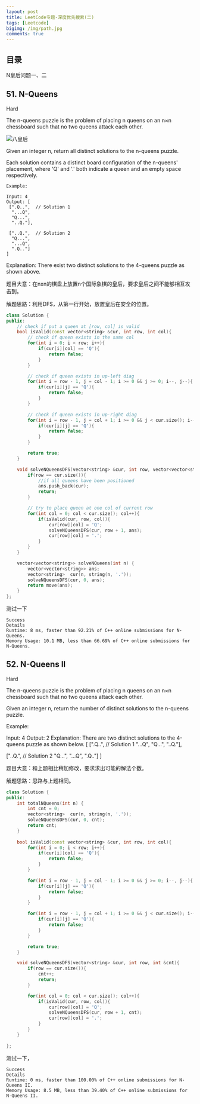 ```yaml
---
layout: post
title: LeetCode专题-深度优先搜索(二)
tags: [Leetcode]
bigimg: /img/path.jpg
comments: true
---
```


## 目录

N皇后问题一、二

## 51. N-Queens

Hard

The n-queens puzzle is the problem of placing n queens on an n×n chessboard such that no two queens attack each other.

![八皇后](https://assets.leetcode.com/uploads/2018/10/12/8-queens.png)

Given an integer n, return all distinct solutions to the n-queens puzzle.

Each solution contains a distinct board configuration of the n-queens' placement, where 'Q' and '.' both indicate a queen and an empty space respectively.

```
Example:

Input: 4
Output: [
 [".Q..",  // Solution 1
  "...Q",
  "Q...",
  "..Q."],

 ["..Q.",  // Solution 2
  "Q...",
  "...Q",
  ".Q.."]
]
```
Explanation: There exist two distinct solutions to the 4-queens puzzle as shown above.

题目大意：在nxn的棋盘上放置n个国际象棋的皇后，要求皇后之间不能够相互攻击到。

解题思路：利用DFS，从第一行开始，放置皇后在安全的位置。

```c++
class Solution {
public:
    // check if put a queen at [row, col] is valid
    bool isValid(const vector<string> &cur, int row, int col){
        // check if queen exists in the same col
        for(int i = 0; i < row; i++){
            if(cur[i][col] == 'Q'){
                return false;
            }
        }

        // check if queen exists in up-left diag
        for(int i = row - 1, j = col - 1; i >= 0 && j >= 0; i--, j--){
            if(cur[i][j] == 'Q'){
                return false;
            }
        }

        // check if queen exists in up-right diag
        for(int i = row - 1, j = col + 1; i >= 0 && j < cur.size(); i--, j++){
            if(cur[i][j] == 'Q'){
                return false;
            }
        }

        return true;
    }

    void solveNQueensDFS(vector<string> &cur, int row, vector<vector<string>> &ans){
        if(row == cur.size()){
            //if all queens have been positioned
            ans.push_back(cur);
            return;
        }

        // try to place queen at one col of current row
        for(int col = 0; col < cur.size(); col++){
            if(isValid(cur, row, col)){
                cur[row][col] = 'Q';
                solveNQueensDFS(cur, row + 1, ans);
                cur[row][col] = '.';
            }
        }
    }

    vector<vector<string>> solveNQueens(int n) {
        vector<vector<string>> ans;
        vector<string>  cur(n, string(n, '.'));
        solveNQueensDFS(cur, 0, ans);
        return move(ans);
    }
};
```
测试一下
```
Success
Details
Runtime: 8 ms, faster than 92.21% of C++ online submissions for N-Queens.
Memory Usage: 10.1 MB, less than 66.69% of C++ online submissions for N-Queens.
```

## 52. N-Queens II

Hard

The n-queens puzzle is the problem of placing n queens on an n×n chessboard such that no two queens attack each other.

Given an integer n, return the number of distinct solutions to the n-queens puzzle.

Example:

Input: 4
Output: 2
Explanation: There are two distinct solutions to the 4-queens puzzle as shown below.
[
 [".Q..",  // Solution 1
  "...Q",
  "Q...",
  "..Q."],

 ["..Q.",  // Solution 2
  "Q...",
  "...Q",
  ".Q.."]
]

题目大意：和上题相比稍加修改，要求求出可能的解法个数。

解题思路：思路与上题相同。

```c++
class Solution {
public:
    int totalNQueens(int n) {
        int cnt = 0;
        vector<string>  cur(n, string(n, '.'));
        solveNQueensDFS(cur, 0, cnt);
        return cnt;        
    }
    
    bool isValid(const vector<string> &cur, int row, int col){
        for(int i = 0; i < row; i++){
            if(cur[i][col] == 'Q'){
                return false;
            }
        }

        for(int i = row - 1, j = col - 1; i >= 0 && j >= 0; i--, j--){
            if(cur[i][j] == 'Q'){
                return false;
            }
        }

        for(int i = row - 1, j = col + 1; i >= 0 && j < cur.size(); i--, j++){
            if(cur[i][j] == 'Q'){
                return false;
            }
        }

        return true;
    }

    void solveNQueensDFS(vector<string> &cur, int row, int &cnt){
        if(row == cur.size()){
            cnt++;
            return;
        }

        for(int col = 0; col < cur.size(); col++){
            if(isValid(cur, row, col)){
                cur[row][col] = 'Q';
                solveNQueensDFS(cur, row + 1, cnt);
                cur[row][col] = '.';
            }
        }
    }
  
};
```
测试一下，
```
Success
Details
Runtime: 0 ms, faster than 100.00% of C++ online submissions for N-Queens II.
Memory Usage: 8.5 MB, less than 39.40% of C++ online submissions for N-Queens II.
```